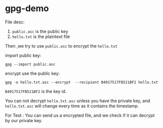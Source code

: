 # gpg-demo

File desc:

1. `public.asc` is the public key
2. `hello.txt` is the plaintext file

Then ,we try to use `public.asc` to encrypt the `hello.txt` 

import public key:

```shell
gpg --import public.asc
```

encrypt use the public key:

```shell
gpg -o hello.txt.asc --encrypt  --recipient B4917517FB521BF2 hello.txt
```

`B4917517FB521BF2` is the key id.

You can not decrypt `hello.txt.asc`  unless you have the private key, and  `hello.txt.asc` will change every time as it contains the timestamp.

For Test : You can send us a encrypted file, and we check if it can decrypt by our private key.
